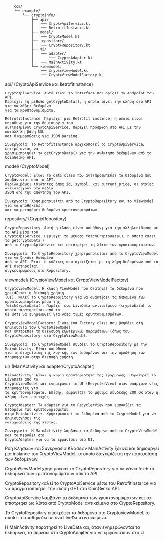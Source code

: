         com/
        └── example/
            └── cryptoinfo/
                ├── api/
                │   └── CryptoApiService.kt
                │   └── RetrofitInstance.kt
                ├── model/
                │   └── CryptoModel.kt
                ├── repository/
                │   └── CryptoRepository.kt
                ├── ui/
                │   ├── adapter/
                │   │   └── CryptoAdapter.kt
                │   └── MainActivity.kt
                └── viewmodel/
                    └── CryptoViewModel.kt
                    └── CryptoViewModelFactory.kt

api/ (CryptoApiService και RetrofitInstance)

    CryptoApiService: Αυτό είναι το interface που ορίζει το endpoint του API. 
    Περιέχει τη μέθοδο getCryptoData(), η οποία κάνει την κλήση στο API για να λάβει δεδομένα 
    για τα κρυπτονομίσματα.
    
    RetrofitInstance: Περιέχει μια Retrofit instance, η οποία είναι υπεύθυνη για την δημιουργία του 
    αντικειμένου CryptoApiService. Παρέχει πρόσβαση στο API με την κατάλληλη βάση URL 
    και διαμορφώσεις για JSON parsing.
    
    Συνεργασία: Το RetrofitInstance αρχικοποιεί το CryptoApiService, επιτρέποντας να 
    χρησιμοποιηθεί το getCryptoData() για την ανάκτηση δεδομένων από το CoinGecko API.


model/ (CryptoModel)

    CryptoModel: Είναι το data class που αντιπροσωπεύει τα δεδομένα που λαμβάνονται από το API. 
    Περιλαμβάνει ιδιότητες όπως id, symbol, και current_price, οι οποίες αντιστοιχούν στα πεδία 
    JSON από την απάντηση του API.
    
    Συνεργασία: Χρησιμοποιείται από το CryptoRepository και το ViewModel για να αποθηκεύει 
    και να μεταφέρει δεδομένα κρυπτονομισμάτων.


repository/ (CryptoRepository)

    CryptoRepository: Αυτή η κλάση είναι υπεύθυνη για την αλληλεπίδραση με το API μέσω του 
    CryptoApiService. Περιέχει τη μέθοδο fetchCryptoData(), η οποία καλεί το getCryptoData() 
    από το CryptoApiService και επιστρέφει τη λίστα των κρυπτονομισμάτων.
    
    Συνεργασία: Το CryptoRepository χρησιμοποιείται από το CryptoViewModel για να ζητάει δεδομένα 
    από το API. Έτσι, ο κώδικας που σχετίζεται με τη λήψη δεδομένων από το API διατηρείται 
    συγκεντρωμένος στο Repository.

viewmodel/ (CryptoViewModel και CryptoViewModelFactory)

    CryptoViewModel: Η κλάση ViewModel που διατηρεί τα δεδομένα που χρειάζεται η διεπαφή χρήστη 
    (UI). Καλεί το CryptoRepository για να ανακτήσει τα δεδομένα των κρυπτονομισμάτων μέσω της 
    fetchCryptoData(). Παρέχει ένα LiveData αντικείμενο (cryptoData) το οποίο παρατηρείται από το 
    UI ώστε να ενημερωθεί για νέες τιμές κρυπτονομισμάτων.
    
    CryptoViewModelFactory: Είναι ένα Factory class που βοηθάει στη δημιουργία του CryptoViewModel 
    και επιτρέπει τη διέλευση εξωτερικών παραμέτρων (όπως του CryptoRepository) στο CryptoViewModel.
    
    Συνεργασία: Το CryptoViewModel συνδέει το CryptoRepository με την MainActivity. Είναι υπεύθυνο 
    για τη διαχείριση της λογικής των δεδομένων και την προώθηση των πληροφοριών στην διεπαφή χρήστη.

ui/ (MainActivity και adapter/CryptoAdapter)

    MainActivity: Είναι η κύρια δραστηριότητα της εφαρμογής. Παρατηρεί το LiveData από το 
    CryptoViewModel και ενημερώνει το UI (RecyclerView) όταν υπάρχουν νέες πληροφορίες για 
    τα κρυπτονομίσματα. Επίσης, εμφανίζει το μήνυμα σύνδεσης 200 OK όταν η κλήση είναι επιτυχής.
    
    CryptoAdapter: Το adapter για το RecyclerView που εμφανίζει τα δεδομένα των κρυπτονομισμάτων 
    στην MainActivity. Χρησιμοποιεί τα δεδομένα από το CryptoModel για να δημιουργήσει τις 
    καταχωρήσεις της λίστας.
    
    Συνεργασία: Η MainActivity λαμβάνει τα δεδομένα από το CryptoViewModel και τα περνάει στο 
    CryptoAdapter για να τα εμφανίσει στο UI.

Ροή Κλήσεων και Συνεργασία Κλάσεων
MainActivity ξεκινά και δημιουργεί μια instance του CryptoViewModel, το 
οποίο διαχειρίζεται την παρουσίαση των δεδομένων.

CryptoViewModel χρησιμοποιεί το CryptoRepository για να κάνει fetch τα δεδομένα 
των κρυπτονομισμάτων από το API.

CryptoRepository καλεί το CryptoApiService μέσω του RetrofitInstance για να πραγματοποιήσει 
την κλήση GET στο CoinGecko API.

CryptoApiService λαμβάνει τα δεδομένα των κρυπτονομισμάτων και τα επιστρέφει ως λίστα 
από CryptoModel αντικείμενα στο CryptoRepository.

Το CryptoRepository επιστρέφει τα δεδομένα στο CryptoViewModel, το οποίο τα 
αποθηκεύει σε ένα LiveData αντικείμενο.

Η MainActivity παρατηρεί το LiveData και, όταν ενημερώνονται τα δεδομένα, τα περνάει 
στο CryptoAdapter για να εμφανιστούν στο UI.
